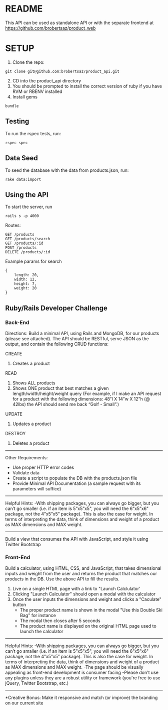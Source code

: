 # README
This API can be used as standalone API or with the separate frontend at https://github.com/brobertsaz/product_web

# SETUP

1. Clone the repo:
```
git clone git@github.com:brobertsaz/product_api.git
```
2. CD into the product_api directory
3. You should be prompted to install the correct version of ruby if you have RVM or RBENV installed
4. Install gems
```
bundle
```

## Testing

To run the rspec tests, run:
```
rspec spec
```

## Data Seed

To seed the database with the data from products.json, run:
```
rake data:import
```

## Using the API

To start the server, run
```
rails s -p 4000
```

Routes:
```
GET /products
GET /products/search
GET /products/:id
POST /products
DELETE /products/:id
```

Example params for search
```
{
    length: 20,
    width: 12,
    height: 7,
    weight: 20
}
```




## Ruby/Rails Developer Challenge

### Back-End

Directions: Build a minimal API, using Rails and MongoDB, for our products (please see attached). The API should be RESTful, serve JSON as the output, and contain the following CRUD functions:

CREATE
1. Creates a product

READ
1. Shows ALL products
2. Shows ONE product that best matches a given length/width/height/weight query (For example, if I make an API request for a product with the following dimensions: 48”l X 14”w X 12”h (@ 42lbs) the API should send me back “Golf - Small”.)

UPDATE
1. Updates a product

DESTROY
1. Deletes a product

---------------------------------

Other Requirements:
- Use proper HTTP error codes
- Validate data
- Create a script to populate the DB with the products.json file
- Provide Minimal API Documentation (a sample request with its parameters will suffice)

---------------------------------

Helpful Hints:
-With shipping packages, you can always go bigger, but you can’t go smaller (i.e. if an item is 5”x5”x5", you will need the 6”x5”x6" package, not the 4”x5”x5” package). This is also the case for weight. In terms of interpreting the data, think of dimensions and weight of a product as MAX dimensions and MAX weight.

---------------------------------

Build a view that consumes the API with JavaScript, and style it using Twitter Bootstrap

### Front-End

Build a calculator, using HTML, CSS, and JavaScript, that takes dimensional inputs and weight from the user and returns the product that matches our products in the DB. Use the above API to fill the results.

1) Live on a single HTML page with a link to "Launch Calclulator'
2) Clicking "Launch Calculator" should open a modal with the calculator
3) Once the user inputs the dimensions and weight and clicks a "Caculate" button
    - The proper product name is shown in the modal "Use this Double Ski Bag" for instance
    - The modal then closes after 5 seconds
    - The product name is displayed on the original HTML page used to launch the calculator

---------------------------------

Helpful Hints:
-With shipping packages, you can always go bigger, but you can’t go smaller (i.e. if an item is 5”x5”x5", you will need the 6”x5”x6" package, not the 4”x5”x5” package). This is also the case for weight. In terms of interpreting the data, think of dimensions and weight of a product as MAX dimensions and MAX weight.
-The page should be visually appealing as front-end development is consumer facing
-Please don't use any plugins unless they are a robust utility or framework (you're free to use jQuery, Twitter Bootstrap, etc.)

---------------------------------

*Creative Bonus: Make it responsive and match (or improve) the branding on our current site

